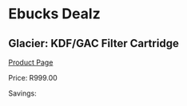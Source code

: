 
# Ebucks Dealz
## Glacier: KDF/GAC Filter Cartridge
[Product Page](https://www.ebucks.com/web/shop/productSelected.do?prodId=866395596&catId=872277368)

Price: R999.00

Savings: 


	